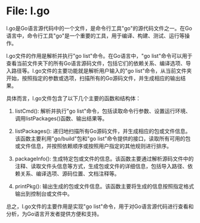 # File: l.go

l.go是Go语言源代码中的一个文件，是命令行工具"go"的源代码文件之一。在Go语言中，命令行工具"go"是一个重要的工具，用于编译、构建、测试、运行等操作。

l.go文件的作用是解析并执行"go list"命令。在Go语言中，"go list"命令可以用于查看当前文件夹下的所有Go语言源码文件，包括它们的依赖关系、编译选项、导入路径等。l.go文件的主要功能就是解析用户输入的"go list"命令，从当前文件夹开始，按照指定的参数或选项，扫描所有的Go源码文件，并生成相应的输出结果。

具体而言，l.go文件包含了以下几个主要的函数和结构体：

1. listCmd(): 解析并执行"go list"命令，包括读取命令行参数、设置运行环境、调用listPackages()函数、输出结果等。

2. listPackages(): 递归地扫描所有Go源码文件，并生成相应的包或文件信息。该函数主要利用"go/build"包和"go list"命令提供的接口，读取所有可用的包或文件信息，并按照依赖顺序或按照用户指定的其他规则进行排序。

3. packageInfo(): 生成特定包或文件的信息。该函数主要通过解析源码文件中的注释、读取文件头信息等方式，生成包或文件的详细信息，包括导入路径、依赖关系、编译选项、源码位置、文档注释等。

4. printPkg(): 输出生成的包或文件信息。该函数主要将生成的信息按照指定格式输出到控制台或文件中。

总之，l.go文件的主要作用是实现"go list"命令，用于对Go语言源代码进行查看和分析，为Go语言开发者提供方便和支持。


